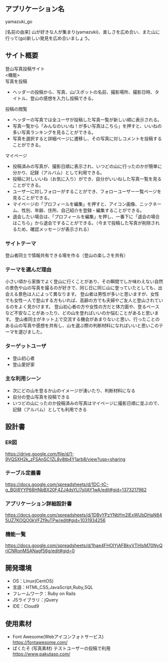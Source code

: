 ## アプリケーション名
yamazuki_go

[名前の由来]
山が好きな人が集まり(yamazuki)、楽しさを広め合い、また山に行って(go)新しい発見を広め合いましょう。

## サイト概要
登山写真投稿サイト  
<機能>  
写真を投稿
- ヘッダーの投稿から、写真、山/スポットの名前、撮影場所、撮影日時、タイトル、登山の感想を入力し投稿できる。   

投稿の閲覧
- ヘッダーの写真では全ユーザが投稿した写真一覧が新しい順に表示される。
- 写真一覧から「みんなのいいね！が多い写真はこちら」を押すと、いいねの多い写真ランキングを見ることができる。
- 写真を選択すると詳細ページに遷移し、その写真に対しコメントを投稿することができる。

マイページ
- 投稿済みの写真が、撮影日順に表示され、いつどの山に行ったのかが簡単に分かり、記録（アルバム）として利用できる。
- 投稿に対しいいね（お気に入り）ができ、自分がいいねした写真一覧を見ることができる。
- ユーザーに対しフォローがすることができ、フォローユーザー一覧ページを見ることができる。
- マイページの「プロフィールを編集」を押すと、アイコン画像、ニックネーム、性別、年齢、住所、自己紹介を登録・編集することができる。
- 退会したい場合は、「プロフィールを編集」を押し、一番下に「退会の場合はこちら」から退会ですることができる。（今まで投稿した写真が削除されるため、確認メッセージが表示される） 

### サイトテーマ
登山者同士で情報共有できる場を作る（登山の楽しさを共有）

### テーマを選んだ理由
小さい頃から家族でよく登山に行くことがあり、その瞬間でしか味わえない自然の景色や山の写真を撮るのが好きで、同じ日に同じ山に登っていたとしても、出会える景色は人によって異なります。
登山者は男性が多いと思いますが、女性でも女性一人で登山する方もいれば、高齢の方でも夫婦やご友人と登山されているのをよく見かけます。
登山初心者の方や女性の方だと体力面や、登るペースなど不安なことがあったり、どの山を登ればいいのか悩むことがあると思います。
登山者同士がネット上で交流する機会があまりないと思い、行ったことのある山の写真や感想を共有し、山を選ぶ際の判断材料になればいいと思いこのテーマを選びました。

### ターゲットユーザ
- 登山初心者
- 登山愛好家
 
### 主な利用シーン
- 次にどの山を登るか山のイメージが湧いたり、判断材料になる
- 自分の登山写真を投稿できる
- いつどの山にったのか投稿済みの写真はマイページに撮影日順に並ぶので、記録（アルバム）としても利用できる

## 設計書
### ER図
https://drive.google.com/file/d/1-9VQSXH2k_zFSAnSC1ZL8v8tb4Y1arb8/view?usp=sharing
### テーブル定義書
https://docs.google.com/spreadsheets/d/1DC-tC-g_BGI8YYP68HNbBX20F4ZJ4dsYLl7sIIAY1wA/edit#gid=1373217982
### アプリケーション詳細設計書
https://docs.google.com/spreadsheets/d/1DByYPzYNbYm2lExWUbDHaN845UZ7KOQO0kVFZf9uTPw/edit#gid=1031934256
### 機能一覧
https://docs.google.com/spreadsheets/d/1hae4FHOlYjAFBkyVTHIsM70NyQriCNRonMSANagf56g/edit#gid=0

## 開発環境
- OS：Linux(CentOS)
- 言語：HTML,CSS,JavaScript,Ruby,SQL
- フレームワーク：Ruby on Rails
- JSライブラリ：jQuery
- IDE：Cloud9

## 使用素材
- Font Awesome(Webアイコンフォトサービス)  
https://fontawesome.com/
- ぱくたそ (写真素材) テストユーザーの投稿で利用   
https://www.pakutaso.com/    
